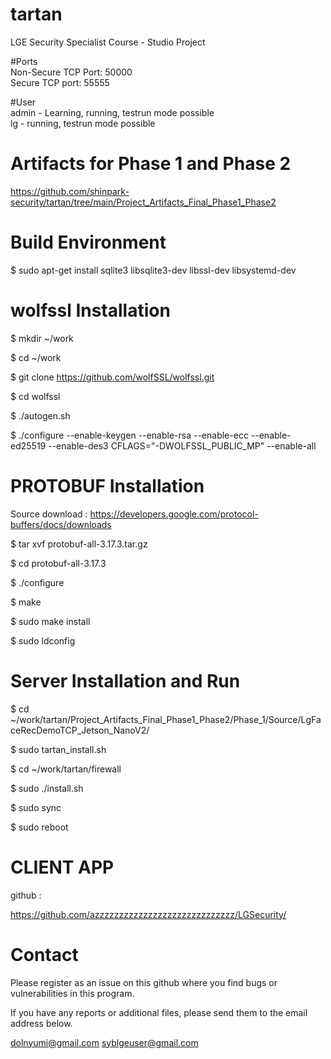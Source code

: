 # tartan
LGE Security Specialist Course - Studio Project

#Ports  
Non-Secure TCP Port: 50000  
Secure TCP port: 55555

#User  
admin - Learning, running, testrun mode possible  
lg - running, testrun mode possible


# Artifacts for Phase 1 and Phase 2
https://github.com/shinpark-security/tartan/tree/main/Project_Artifacts_Final_Phase1_Phase2


# Build Environment
$ sudo apt-get install sqlite3 libsqlite3-dev libssl-dev libsystemd-dev


# wolfssl Installation
$ mkdir ~/work

$ cd ~/work

$ git clone https://github.com/wolfSSL/wolfssl.git

$ cd wolfssl

$ ./autogen.sh

$ ./configure --enable-keygen --enable-rsa --enable-ecc --enable-ed25519 --enable-des3 CFLAGS="-DWOLFSSL_PUBLIC_MP" --enable-all


# PROTOBUF Installation
Source download : https://developers.google.com/protocol-buffers/docs/downloads

$ tar xvf protobuf-all-3.17.3.tar.gz

$ cd protobuf-all-3.17.3

$ ./configure

$ make 

$ sudo make install

$ sudo ldconfig



# Server Installation and Run

$ cd ~/work/tartan/Project_Artifacts_Final_Phase1_Phase2/Phase_1/Source/LgFaceRecDemoTCP_Jetson_NanoV2/  

$ sudo tartan_install.sh

$ cd ~/work/tartan/firewall

$ sudo ./install.sh

$ sudo sync

$ sudo reboot



# CLIENT APP

github :

https://github.com/azzzzzzzzzzzzzzzzzzzzzzzzzzzzz/LGSecurity/



# Contact

Please register as an issue on this github where you find bugs or vulnerabilities in this program.  

If you have any reports or additional files, please send them to the email address below.  

dolnyumi@gmail.com
syblgeuser@gmail.com

